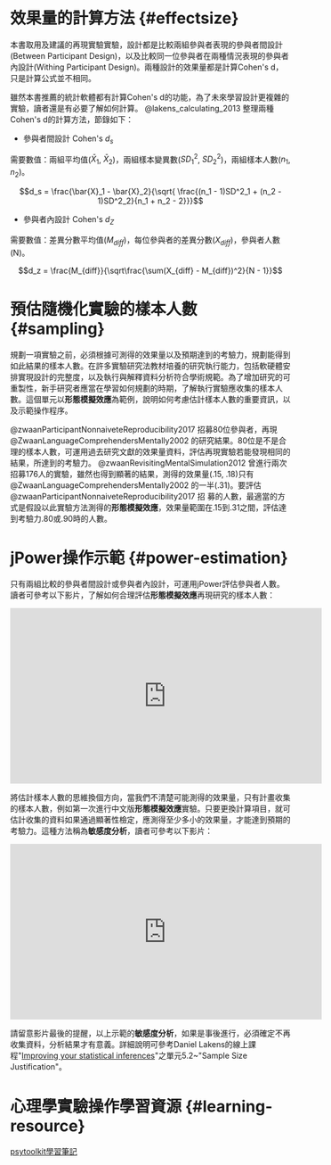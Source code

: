 # 效果量的計算方法 {#effectsize}

本書取用及建議的再現實驗實驗，設計都是比較兩組參與者表現的參與者間設計(Between Participant Design)，以及比較同一位參與者在兩種情況表現的參與者內設計(Withing Participant Design)。兩種設計的效果量都是計算Cohen's d，只是計算公式並不相同。

雖然本書推薦的統計軟體都有計算Cohen's d的功能，為了未來學習設計更複雜的實驗，讀者還是有必要了解如何計算。 @lakens_calculating_2013 整理兩種Cohen's d的計算方法，節錄如下：

- 參與者間設計 Cohen's $d_s$

需要數值：兩組平均值($\bar{X}_1$, $\bar{X}_2$)，兩組樣本變異數($SD^2_1$, $SD^2_2$)，兩組樣本人數($n_1$, $n_2$)。

$$d_s = \frac{\bar{X}_1 - \bar{X}_2}{\sqrt{ \frac{(n_1 - 1)SD^2_1 + (n_2 - 1)SD^2_2}{n_1 + n_2 - 2}}}$$


- 參與者內設計 Cohen's $d_Z$

需要數值：差異分數平均值($M_{diff}$)，每位參與者的差異分數($X_{diff}$)，參與者人數(N)。

$$d_z = \frac{M_{diff}}{\sqrt\frac{\sum(X_{diff} - M_{diff})^2}{N - 1}}$$

# 預估隨機化實驗的樣本人數 {#sampling}

規劃一項實驗之前，必須根據可測得的效果量以及預期達到的考驗力，規劃能得到如此結果的樣本人數。在許多實驗研究法教材培養的研究執行能力，包括軟硬體安排實現設計的完整度，以及執行與解釋資料分析符合學術規範。為了增加研究的可重製性，新手研究者應當在學習如何規劃的時期，了解執行實驗應收集的樣本人數。這個單元以**形態模擬效應**為範例，說明如何考慮估計樣本人數的重要資訊，以及示範操作程序。

@zwaanParticipantNonnaiveteReproducibility2017 招募80位參與者，再現 @ZwaanLanguageComprehendersMentally2002 的研究結果。80位是不是合理的樣本人數，可運用過去研究文獻的效果量資料，評估再現實驗若能發現相同的結果，所達到的考驗力。 @zwaanRevisitingMentalSimulation2012 曾進行兩次招募176人的實驗，雖然也得到顯著的結果，測得的效果量(.15, .18)只有 @ZwaanLanguageComprehendersMentally2002 的一半(.31)。要評估 @zwaanParticipantNonnaiveteReproducibility2017 招 募的人數，最適當的方式是假設以此實驗方法測得的**形態模擬效應**，效果量範圍在.15到.31之間，評估達到考驗力.80或.90時的人數。


# jPower操作示範 {#power-estimation}

只有兩組比較的參與者間設計或參與者內設計，可運用jPower評估參與者人數。讀者可參考以下影片，了解如何合理評估**形態模擬效應**再現研究的樣本人數：

<iframe width="560" height="315" src="https://www.youtube-nocookie.com/embed/CJwvc9C3Cw4" frameborder="0" allow="accelerometer; autoplay; encrypted-media; gyroscope; picture-in-picture" allowfullscreen></iframe>

將估計樣本人數的思維換個方向，當我們不清楚可能測得的效果量，只有計畫收集的樣本人數，例如第一次進行中文版**形態模擬效應**實驗。只要更換計算項目，就可估計收集的資料如果通過顯著性檢定，應測得至少多小的效果量，才能達到預期的考驗力。這種方法稱為**敏感度分析**，讀者可參考以下影片：

<iframe width="560" height="315" src="https://www.youtube-nocookie.com/embed/NsOO5w_1peo" frameborder="0" allow="accelerometer; autoplay; encrypted-media; gyroscope; picture-in-picture" allowfullscreen></iframe>

請留意影片最後的提醒，以上示範的**敏感度分析**，如果是事後進行，必須確定不再收集資料，分析結果才有意義。詳細說明可參考Daniel Lakens的線上課程"[Improving your statistical inferences](https://zh-tw.coursera.org/learn/statistical-inferences)"之單元5.2~"Sample Size Justification"。


# 心理學實驗操作學習資源 {#learning-resource}

[psytoolkit學習筆記](https://hackmd.io/s/S1WIz64IE)
